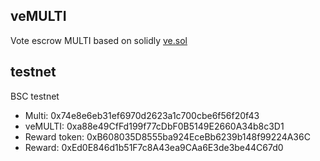 ## veMULTI 

Vote escrow MULTI based on solidly [ve.sol](https://github.com/solidlyexchange/solidly/blob/master/contracts/ve.sol)

## testnet
BSC testnet
- Multi: 0x74e8e6eb31ef6970d2623a1c700cbe6f56f20f43
- veMULTI: 0xa88e49CfFd199f77cDbF0B5149E2660A34b8c3D1
- Reward token: 0xB608035D8555ba924EceBb6239b148f99224A36C
- Reward: 0xEd0E846d1b51F7c8A43ea9CAa6E3de3be44C67d0

